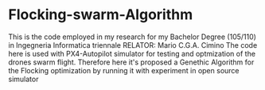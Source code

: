 # Flocking-swarm-Algorithm
This is the code employed in my research for my Bachelor Degree (105/110) in Ingegneria Informatica triennale
 RELATOR: Mario C.G.A. Cimino
The code here is used with PX4-Autopilot simulator for testing and optmization of the drones swarm flight.   Therefore here it's proposed a Genethic Algorithm for the Flocking optimization by running it with experiment in open source simulator 
